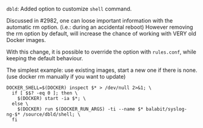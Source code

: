 `dbld`: Added option to customize `shell` command.

Discussed in #2982, one can loose important information with
the automatic rm option. (i.e.: during an accidental reboot)
However removing the rm option by default, will increase the
chance of working with VERY old Docker images.

With this change, it is possible to override the option with
`rules.conf`, while keeping the default behaviour.

The simplest example: use existing images, start a new one if
there is none. (use docker rm manually if you want to update)

```
DOCKER_SHELL=$(DOCKER) inspect $* > /dev/null 2>&1; \
  if [ $$? -eq 0 ]; then \
    $(DOCKER) start -ia $*; \
  else \
    $(DOCKER) run $(DOCKER_RUN_ARGS) -ti --name $* balabit/syslog-ng-$* /source/dbld/shell; \
  fi
```
